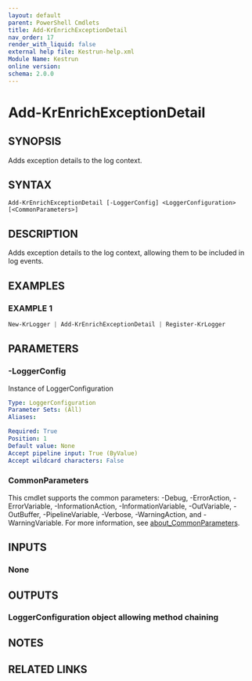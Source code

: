 ```yaml
---
layout: default
parent: PowerShell Cmdlets
title: Add-KrEnrichExceptionDetail
nav_order: 17
render_with_liquid: false
external help file: Kestrun-help.xml
Module Name: Kestrun
online version:
schema: 2.0.0
---
```


# Add-KrEnrichExceptionDetail

## SYNOPSIS
Adds exception details to the log context.

## SYNTAX

```
Add-KrEnrichExceptionDetail [-LoggerConfig] <LoggerConfiguration> [<CommonParameters>]
```

## DESCRIPTION
Adds exception details to the log context, allowing them to be included in log events.

## EXAMPLES

### EXAMPLE 1
```powershell
New-KrLogger | Add-KrEnrichExceptionDetail | Register-KrLogger
```

## PARAMETERS

### -LoggerConfig
Instance of LoggerConfiguration

```yaml
Type: LoggerConfiguration
Parameter Sets: (All)
Aliases:

Required: True
Position: 1
Default value: None
Accept pipeline input: True (ByValue)
Accept wildcard characters: False
```

### CommonParameters
This cmdlet supports the common parameters: -Debug, -ErrorAction, -ErrorVariable, -InformationAction, -InformationVariable, -OutVariable, -OutBuffer, -PipelineVariable, -Verbose, -WarningAction, and -WarningVariable. For more information, see [about_CommonParameters](http://go.microsoft.com/fwlink/?LinkID=113216).

## INPUTS

### None
## OUTPUTS

### LoggerConfiguration object allowing method chaining
## NOTES

## RELATED LINKS
